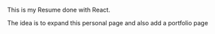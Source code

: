 This is my Resume done with React. 

The idea is to expand this personal page and also add a portfolio page